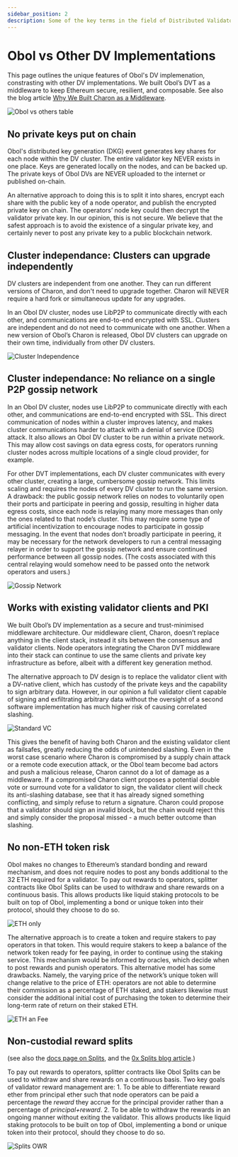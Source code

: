 ```yaml
---
sidebar_position: 2
description: Some of the key terms in the field of Distributed Validator Technology
---
```


# Obol vs Other DV Implementations

This page outlines the unique features of Obol's DV implemenation, constrasting with other DV implementations. We built Obol’s DVT as a middleware to keep Ethereum secure, resilient, and composable. See also the blog article [Why We Built Charon as a Middleware](https://blog.obol.org/why-we-built-charon-as-a-middleware/).

![Obol vs others table](/img/ObolvsOthers.png)

## No private keys put on chain

Obol's distributed key generation (DKG) event generates key shares for each node within the DV cluster. The entire validator key NEVER exists in one place. Keys are generated locally on the nodes, and can be backed up. The private keys of Obol DVs are NEVER uploaded to the internet or published on-chain.

An alternative approach to doing this is to split it into shares, encrypt each share with the public key of a node operator, and publish the encrypted private key on chain. The operators’ node key could then decrypt the validator private key. In our opinion, this is not secure. We believe that the safest approach is to avoid the existence of a singular private key, and certainly never to post any private key to a public blockchain network.

## Cluster independance: Clusters can upgrade independently

DV clusters are independent from one another. They can run different versions of Charon, and don't need to upgrade together. Charon will NEVER require a hard fork or simultaneous update for any upgrades.  

In an Obol DV cluster, nodes use LibP2P to communicate directly with each other, and communications are end-to-end encrypted with SSL. Clusters are independent and do not need to communicate with one another. When a new version of Obol’s Charon is released, Obol DV clusters can upgrade on their own time, individually from other DV clusters. 

![Cluster Independence](/img/ClusterIndependence.png)

## Cluster independance: No reliance on a single P2P gossip network

In an Obol DV cluster, nodes use LibP2P to communicate directly with each other, and communications are end-to-end encrypted with SSL. This direct communication of nodes within a cluster improves latency, and makes cluster communications harder to attack with a denial of service (DOS) attack. It also allows an Obol DV cluster to be run within a private network. This may allow cost savings on data egress costs, for operators running cluster nodes across multiple locations of a single cloud provider, for example.

For other DVT implementations, each DV cluster communicates with every other cluster, creating a large, cumbersome gossip network. This limits scaling and requires the nodes of every DV cluster to run the same version. A drawback: the public gossip network relies on nodes to voluntarily open their ports and participate in peering and gossip, resulting in higher data egress costs, since each node is relaying many more messages than only the ones related to that node’s cluster. This may require some type of artificial incentivization to encourage nodes to participate in gossip messaging. In the event that nodes don’t broadly participate in peering, it may be necessary for the network developers to run a central messaging relayer in order to support the gossip network and ensure continued performance between all gossip nodes. (The costs associated with this central relaying would somehow need to be passed onto the network operators and users.)

![Gossip Network](/img/GossipNetwork.png)

## Works with existing validator clients and PKI
We built Obol’s DV implementation as a secure and trust-minimised middleware architecture. Our middleware client, Charon, doesn’t replace anything in the client stack, instead it sits between the consensus and validator clients. Node operators integrating the Charon DVT middleware into their stack can continue to use the same clients and private key infrastructure as before, albeit with a different key generation method. 

The alternative approach to DV design is to replace the validator client with a DV-native client, which has custody of the private keys and the capability to sign arbitrary data. However, in our opinion a full validator client capable of signing and exfiltrating arbitrary data without the oversight of a second software implementation has much higher risk of causing correlated slashing. 

![Standard VC](/img/StandardVC.png)

This gives the benefit of having both Charon and the existing validator client as failsafes, greatly reducing the odds of unintended slashing. Even in the worst case scenario where Charon is compromised by a supply chain attack or a remote code execution attack, or the Obol team become bad actors and push a malicious release, Charon cannot do a lot of damage as a middleware. If a compromised Charon client proposes a potential double vote or surround vote for a validator to sign, the validator client will check its anti-slashing database, see that it has already signed something conflicting, and simply refuse to return a signature. Charon could propose that a validator should sign an invalid block, but the chain would reject this and simply consider the proposal missed  - a much better outcome than slashing.

## No non-ETH token risk
Obol makes no changes to Ethereum’s standard bonding and reward mechanism, and does not require nodes to post any bonds additional to the 32 ETH required for a validator. To pay out rewards to operators, splitter contracts like Obol Splits can be used to withdraw and share rewards on a continuous basis. This allows products like liquid staking protocols to be built on top of Obol, implementing a bond or unique token into their protocol, should they choose to do so.

![ETH only](/img/ETHonly.png)

The alternative approach is to create a token and require stakers to pay operators in that token. This would require stakers to keep a balance of the network token ready for fee paying, in order to continue using the staking service. This mechanism would be informed by oracles, which decide when to post rewards and punish operators. This alternative model has some drawbacks. Namely, the varying price of the network’s unique token will change relative to the price of ETH: operators are not able to determine their commission as a percentage of ETH staked, and stakers likewise must consider the additional initial cost of purchasing the token to determine their long-term rate of return on their staked ETH.

![ETH an Fee](/img/ETHandFee.png)


## Non-custodial reward splits
(see also the [docs page on Splits](../../learn/intro/obol-splits.mdx), and the [0x Splits blog article](https://splits.org/blog/obol-ethereum-resilience/).)

To pay out rewards to operators, splitter contracts like Obol Splits can be used to withdraw and share rewards on a continuous basis. Two key goals of validator reward management are:
    1. To be able to differentiate reward ether from principal ether such that node operators can be paid a percentage the *reward* they accrue for the principal provider rather than a percentage of *principal+reward*.
    2. To be able to withdraw the rewards in an ongoing manner without exiting the validator.
This allows products like liquid staking protocols to be built on top of Obol, implementing a bond or unique token into their protocol, should they choose to do so.

![Splits OWR](/img/ObolSplits.png)
